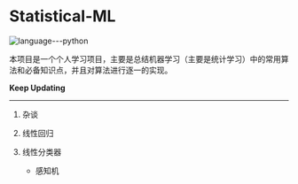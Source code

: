 # Statistical-ML

![language---python](https://img.shields.io/badge/language-python-blue)

本项目是一个个人学习项目，主要是总结机器学习（主要是统计学习）中的常用算法和必备知识点，并且对算法进行逐一的实现。



**Keep Updating**

<hr/>

1. 杂谈

2. 线性回归

3. 线性分类器
   - 感知机